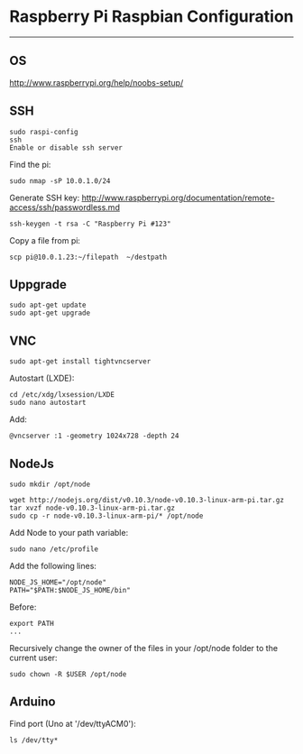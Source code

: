 # Raspberry Pi Raspbian Configuration
---

## OS
http://www.raspberrypi.org/help/noobs-setup/

## SSH
```
sudo raspi-config
ssh
Enable or disable ssh server
```

Find the pi:
```
sudo nmap -sP 10.0.1.0/24
```

Generate SSH key:
http://www.raspberrypi.org/documentation/remote-access/ssh/passwordless.md
```
ssh-keygen -t rsa -C "Raspberry Pi #123"
```

Copy a file from pi:
```
scp pi@10.0.1.23:~/filepath  ~/destpath
```


## Uppgrade
```
sudo apt-get update
sudo apt-get upgrade
```


## VNC

```
sudo apt-get install tightvncserver
```

Autostart (LXDE):
```
cd /etc/xdg/lxsession/LXDE
sudo nano autostart
```
Add:
```
@vncserver :1 -geometry 1024x728 -depth 24
```


## NodeJs

```
sudo mkdir /opt/node
```

```
wget http://nodejs.org/dist/v0.10.3/node-v0.10.3-linux-arm-pi.tar.gz
tar xvzf node-v0.10.3-linux-arm-pi.tar.gz
sudo cp -r node-v0.10.3-linux-arm-pi/* /opt/node
```

Add Node to your path variable:

```
sudo nano /etc/profile
```

Add the following lines:

```
NODE_JS_HOME="/opt/node"
PATH="$PATH:$NODE_JS_HOME/bin"
```
Before:
```
export PATH
...
```

Recursively change the owner of the files in your /opt/node folder to the current user:
```
sudo chown -R $USER /opt/node
```


## Arduino

Find port (Uno at '/dev/ttyACM0'):
```
ls /dev/tty*
```
















